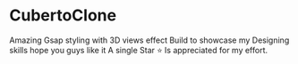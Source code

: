 # CubertoClone
Amazing Gsap styling with 3D views effect Build to showcase my Designing skills hope you guys like it A single Star ⭐ Is appreciated for my effort.  
